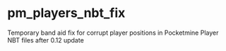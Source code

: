 # pm_players_nbt_fix
Temporary band aid fix for corrupt player positions in Pocketmine Player NBT files after 0.12 update
